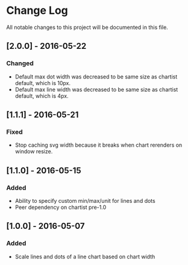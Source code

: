 # Change Log

All notable changes to this project will be documented in this file.

## [2.0.0] - 2016-05-22

### Changed

- Default max dot width was decreased to be same size as chartist default, which is 10px.
- Default max line width was decreased to be same size as chartist default, which is 4px.

## [1.1.1] - 2016-05-21

### Fixed

- Stop caching svg width because it breaks when chart rerenders on window resize.

## [1.1.0] - 2016-05-15

### Added

- Ability to specify custom min/max/unit for lines and dots
- Peer dependency on chartist pre-1.0

## [1.0.0] - 2016-05-07

### Added

- Scale lines and dots of a line chart based on chart width

